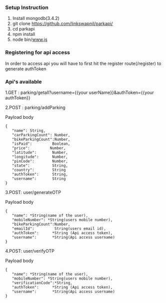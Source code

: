 ### Setup Instruction

1. Install mongodb(3.4.2)
2. git clone https://github.com/linkswapnil/parkapi/
3. cd parkapi
4. npm install
5. node bin/www.js

### Registering for api access
In order to access api you will have to first hit the register route(/register) to generate authToken

### Api's available

1.GET : parking/getall?username={{your userName}}&authToken={{your authToken}}

2.POST : parking/addParking

Payload body
 ```
 {
    "name":	String,
    "carParkingCount": Number,
    "bikeParkingCount":Number,
    "isPaid":         Boolean,
    "price":         Number,
    "latitude":       Number,
    "longitude":      Number,
    "pinCode":        Number,
    "state":          String,
    "country":        String
    "authToken":      String,
    "username":       String
}
```

3.POST: user/generateOTP

Payload body
 ```
 {
    "name":	*String(name of the user),
    "mobileNumber": *String(users mobile number),
    "bikeParkingCount":Number,
    "emailId":         String(users email id),
    "authToken":      *String (Api access token),
    "username":       *String(Api access username)
}
```

4.POST: user/verifyOTP

Payload body
 ```
 {
    "name":	*String(name of the user),
    "mobileNumber": *String(users mobile number),
    "verificationCode":*String,
    "authToken":      *String (Api access token),
    "username":       *String(Api access username)
}
```